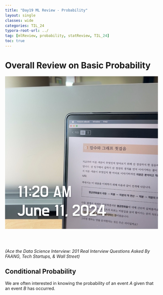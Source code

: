```yaml
---
title: "Day19 ML Review - Probability"
layout: single
classes: wide
categories: TIL_24
typora-root-url: ../
tag: [mlReview, probability, statReview, TIL_24]
toc: true 
---
```


# Overall Review on Basic Probability

![A9990570-544B-43C3-9DA6-DD21B0130C5F_1_105_c](/images/2024-06-11-TIL24_Day20/A9990570-544B-43C3-9DA6-DD21B0130C5F_1_105_c.jpeg)

<br><br>

*(Ace the Data Science Interview: 201 Real Interview Questions Asked By FAANG, Tech Startups, & Wall Street)*

## Conditional Probability

We are often interested in knowing the probability of an event $A$ given that an event $B$ has occurred. 





<br><br>


